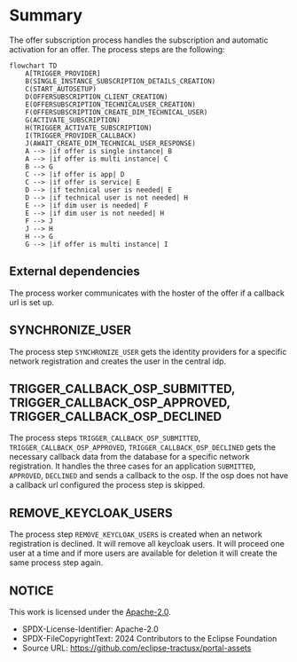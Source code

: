 # Summary

The offer subscription process handles the subscription and automatic activation for an offer. The process steps are the following:

```mermaid
flowchart TD
    A[TRIGGER_PROVIDER]
    B(SINGLE_INSTANCE_SUBSCRIPTION_DETAILS_CREATION)
    C(START_AUTOSETUP)
    D(OFFERSUBSCRIPTION_CLIENT_CREATION)
    E(OFFERSUBSCRIPTION_TECHNICALUSER_CREATION)
    F(OFFERSUBSCRIPTION_CREATE_DIM_TECHNICAL_USER)
    G(ACTIVATE_SUBSCRIPTION)
    H(TRIGGER_ACTIVATE_SUBSCRIPTION)
    I(TRIGGER_PROVIDER_CALLBACK)
    J(AWAIT_CREATE_DIM_TECHNICAL_USER_RESPONSE)
    A --> |if offer is single instance| B
    A --> |if offer is multi instance| C
    B --> G
    C --> |if offer is app| D
    C --> |if offer is service| E
    D --> |if technical user is needed| E
    D --> |if technical user is not needed| H
    E --> |if dim user is needed| F
    E --> |if dim user is not needed| H
    F --> J
    J --> H
    H --> G
    G --> |if offer is multi instance| I

```

## External dependencies

The process worker communicates with the hoster of the offer if a callback url is set up.

## SYNCHRONIZE_USER

The process step `SYNCHRONIZE_USER` gets the identity providers for a specific network registration and creates the user in the central idp.

## TRIGGER_CALLBACK_OSP_SUBMITTED, TRIGGER_CALLBACK_OSP_APPROVED, TRIGGER_CALLBACK_OSP_DECLINED

The process steps `TRIGGER_CALLBACK_OSP_SUBMITTED`, `TRIGGER_CALLBACK_OSP_APPROVED`, `TRIGGER_CALLBACK_OSP_DECLINED` gets the necessary callback data from the database for a specific network registration. It handles the three cases for an application `SUBMITTED`, `APPROVED`, `DECLINED` and sends a callback to the osp. If the osp does not have a callback url configured the process step is skipped.

## REMOVE_KEYCLOAK_USERS

The process step `REMOVE_KEYCLOAK_USERS` is created when an network registration is declined. It will remove all keycloak users. It will proceed one user at a time and if more users are available for deletion it will create the same process step again.

## NOTICE

This work is licensed under the [Apache-2.0](https://www.apache.org/licenses/LICENSE-2.0).

- SPDX-License-Identifier: Apache-2.0
- SPDX-FileCopyrightText: 2024 Contributors to the Eclipse Foundation
- Source URL: https://github.com/eclipse-tractusx/portal-assets
